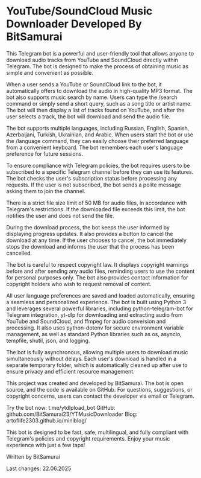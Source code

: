 # YouTube/SoundCloud Music Downloader Developed By BitSamurai


This Telegram bot is a powerful and user-friendly tool that allows anyone to download audio tracks from YouTube and SoundCloud directly within Telegram. The bot is designed to make the process of obtaining music as simple and convenient as possible.

When a user sends a YouTube or SoundCloud link to the bot, it automatically offers to download the audio in high-quality MP3 format. The bot also supports music search by name. Users can type the /search command or simply send a short query, such as a song title or artist name. The bot will then display a list of tracks found on YouTube, and after the user selects a track, the bot will download and send the audio file.

The bot supports multiple languages, including Russian, English, Spanish, Azerbaijani, Turkish, Ukrainian, and Arabic. When users start the bot or use the /language command, they can easily choose their preferred language from a convenient keyboard. The bot remembers each user's language preference for future sessions.

To ensure compliance with Telegram policies, the bot requires users to be subscribed to a specific Telegram channel before they can use its features. The bot checks the user's subscription status before processing any requests. If the user is not subscribed, the bot sends a polite message asking them to join the channel.

There is a strict file size limit of 50 MB for audio files, in accordance with Telegram's restrictions. If the downloaded file exceeds this limit, the bot notifies the user and does not send the file.

During the download process, the bot keeps the user informed by displaying progress updates. It also provides a button to cancel the download at any time. If the user chooses to cancel, the bot immediately stops the download and informs the user that the process has been cancelled.

The bot is careful to respect copyright law. It displays copyright warnings before and after sending any audio files, reminding users to use the content for personal purposes only. The bot also provides contact information for copyright holders who wish to request removal of content.

All user language preferences are saved and loaded automatically, ensuring a seamless and personalized experience. The bot is built using Python 3 and leverages several powerful libraries, including python-telegram-bot for Telegram integration, yt-dlp for downloading and extracting audio from YouTube and SoundCloud, and ffmpeg for audio conversion and processing. It also uses python-dotenv for secure environment variable management, as well as standard Python libraries such as os, asyncio, tempfile, shutil, json, and logging.

The bot is fully asynchronous, allowing multiple users to download music simultaneously without delays. Each user's download is handled in a separate temporary folder, which is automatically cleaned up after use to ensure privacy and efficient resource management.

This project was created and developed by BitSamurai. The bot is open source, and the code is available on GitHub. For questions, suggestions, or copyright concerns, users can contact the developer via email or Telegram.

Try the bot now: t.me/ytdlpload_bot
GitHub: github.com/BitSamurai23/YTMusicDownloader
Blog: artoflife2303.github.io/miniblog/

This bot is designed to be fast, safe, multilingual, and fully compliant with Telegram's policies and copyright requirements. Enjoy your music experience with just a few taps!


Written by BitSamurai

Last changes: 22.06.2025

